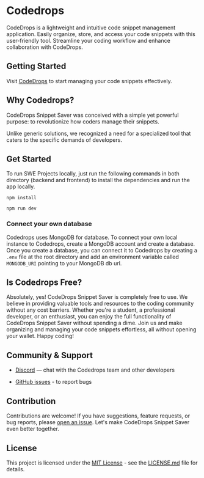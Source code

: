 # Codedrops

CodeDrops is a lightweight and intuitive code snippet management application. Easily organize, store, and access your code snippets with this user-friendly tool. Streamline your coding workflow and enhance collaboration with CodeDrops.

## Getting Started

Visit [CodeDrops](https://www.codedrops.xyz/) to start managing your code snippets effectively.

## Why Codedrops?

CodeDrops Snippet Saver was conceived with a simple yet powerful purpose: to revolutionize how coders manage their snippets.

Unlike generic solutions, we recognized a need for a specialized tool that caters to the specific demands of developers.

## Get Started

To run SWE Projects locally, just run the following commands in both directory (backend and frontend) to install the dependencies and run the app locally.

```
npm install

npm run dev
```

### Connect your own database
Codedrops uses MongoDB for database. To connect your own local instance to Codedrops, create a MongoDB
account and create a database. Once you create a database, you can connect it to Codedrops by creating a `.env` file
at the root directory and add an environment variable called `MONGODB_URI` pointing to your MongoDB db url.

## Is Codedrops Free?

Absolutely, yes! CodeDrops Snippet Saver is completely free to use. We believe in providing valuable tools and resources to the coding community without any cost barriers. Whether you're a student, a professional developer, or an enthusiast, you can enjoy the full functionality of CodeDrops Snippet Saver without spending a dime. Join us and make organizing and managing your code snippets effortless, all without opening your wallet. Happy coding!

## Community & Support


* [Discord](https://discord.gg/2p2e5tTmzw) — chat with the Codedrops team and other developers

* [GitHub issues](https://github.com/gokulhans/codedrops/issues/new) - to report bugs

## Contribution

Contributions are welcome! If you have suggestions, feature requests, or bug reports, please [open an issue](https://github.com/gokulhans/codedrops/issues). Let's make CodeDrops Snippet Saver even better together.

## License

This project is licensed under the [MIT License](LICENSE.md) - see the [LICENSE.md](LICENSE.md) file for details.

